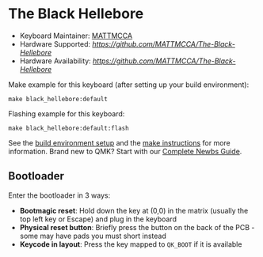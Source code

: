 # The Black Hellebore

* Keyboard Maintainer: [MATTMCCA](https://github.com/MATTMCCA)
* Hardware Supported: *https://github.com/MATTMCCA/The-Black-Hellebore*
* Hardware Availability: *https://github.com/MATTMCCA/The-Black-Hellebore*

Make example for this keyboard (after setting up your build environment):

    make black_hellebore:default

Flashing example for this keyboard:

    make black_hellebore:default:flash

See the [build environment setup](https://docs.qmk.fm/#/getting_started_build_tools) and the [make instructions](https://docs.qmk.fm/#/getting_started_make_guide) for more information. Brand new to QMK? Start with our [Complete Newbs Guide](https://docs.qmk.fm/#/newbs).

## Bootloader

Enter the bootloader in 3 ways:

* **Bootmagic reset**: Hold down the key at (0,0) in the matrix (usually the top left key or Escape) and plug in the keyboard
* **Physical reset button**: Briefly press the button on the back of the PCB - some may have pads you must short instead
* **Keycode in layout**: Press the key mapped to `QK_BOOT` if it is available

